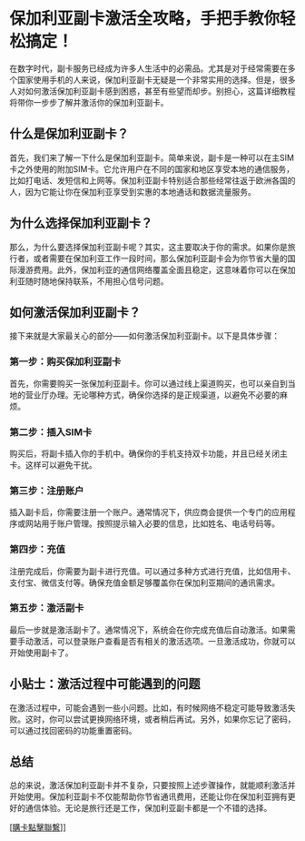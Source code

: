 # 保加利亚副卡激活全攻略，手把手教你轻松搞定！

在数字时代，副卡服务已经成为许多人生活中的必需品。尤其是对于经常需要在多个国家使用手机的人来说，保加利亚副卡无疑是一个非常实用的选择。但是，很多人对如何激活保加利亚副卡感到困惑，甚至有些望而却步。别担心，这篇详细教程将带你一步步了解并激活你的保加利亚副卡。

## 什么是保加利亚副卡？

首先，我们来了解一下什么是保加利亚副卡。简单来说，副卡是一种可以在主SIM卡之外使用的附加SIM卡。它允许用户在不同的国家和地区享受本地的通信服务，比如打电话、发短信和上网等。保加利亚副卡特别适合那些经常往返于欧洲各国的人，因为它能让你在保加利亚享受到实惠的本地通话和数据流量服务。

## 为什么选择保加利亚副卡？

那么，为什么要选择保加利亚副卡呢？其实，这主要取决于你的需求。如果你是旅行者，或者需要在保加利亚工作一段时间，那么保加利亚副卡会为你节省大量的国际漫游费用。此外，保加利亚的通信网络覆盖全面且稳定，这意味着你可以在保加利亚随时随地保持联系，不用担心信号问题。

## 如何激活保加利亚副卡？

接下来就是大家最关心的部分——如何激活保加利亚副卡。以下是具体步骤：

### 第一步：购买保加利亚副卡

首先，你需要购买一张保加利亚副卡。你可以通过线上渠道购买，也可以亲自到当地的营业厅办理。无论哪种方式，确保你选择的是正规渠道，以避免不必要的麻烦。

### 第二步：插入SIM卡

购买后，将副卡插入你的手机中。确保你的手机支持双卡功能，并且已经关闭主卡。这样可以避免干扰。

### 第三步：注册账户

插入副卡后，你需要注册一个账户。通常情况下，供应商会提供一个专门的应用程序或网站用于账户管理。按照提示输入必要的信息，比如姓名、电话号码等。

### 第四步：充值

注册完成后，你需要为副卡进行充值。可以通过多种方式进行充值，比如信用卡、支付宝、微信支付等。确保充值金额足够覆盖你在保加利亚期间的通讯需求。

### 第五步：激活副卡

最后一步就是激活副卡了。通常情况下，系统会在你完成充值后自动激活。如果需要手动激活，可以登录账户查看是否有相关的激活选项。一旦激活成功，你就可以开始使用副卡了。

## 小贴士：激活过程中可能遇到的问题

在激活过程中，可能会遇到一些小问题。比如，有时候网络不稳定可能导致激活失败。这时，你可以尝试更换网络环境，或者稍后再试。另外，如果你忘记了密码，可以通过找回密码的功能重置密码。

## 总结

总的来说，激活保加利亚副卡并不复杂，只要按照上述步骤操作，就能顺利激活并开始使用。保加利亚副卡不仅能帮助你节省通讯费用，还能让你在保加利亚拥有更好的通信体验。无论是旅行还是工作，保加利亚副卡都是一个不错的选择。

[[購卡點擊聯繫](https://t.me/s/esim1088)]]